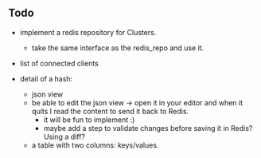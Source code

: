 ## Todo
- implement a redis repository for Clusters.
    - take the same interface as the redis_repo and use it.
- list of connected clients

- detail of a hash:
    - json view
    - be able to edit the json view -> open it in your editor and when it quits I read the content to send it back to Redis.
        - it will be fun to implement :)
        - maybe add a step to validate changes before saving it in Redis? Using a diff?
    - a table with two columns: keys/values.
